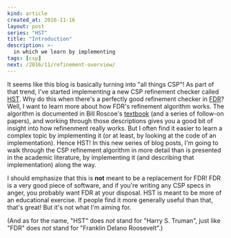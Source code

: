```yaml
---
kind: article
created_at: 2016-11-16
layout: post
series: "HST"
title: "Introduction"
description: >-
  in which we learn by implementing
tags: [csp]
next: /2016/11/refinement-overview/
---
```


It seems like this blog is basically turning into "all things CSP"!  As part of
that trend, I've started implementing a new CSP refinement checker called
[HST][].  Why do this when there's a perfectly good refinement checker in
[FDR][]?  Well, I want to learn more about how FDR's refinement algorithm works.
The algorithm is documented in Bill Roscoe's [textbook][] (and a series of
follow-on papers), and working through those descriptions gives you a good bit
of insight into how refinenment really works.  But I often find it easier to
learn a complex topic by implementing it (or at least, by looking at the code of
an implementation).  Hence HST!  In this new series of blog posts, I'm going to
walk through the CSP refinement algorithm in more detail than is presented in
the academic literature, by implementing it (and describing that implementation)
along the way.

I should emphasize that this is **not** meant to be a replacement for FDR!  FDR
is a very good piece of software, and if you're writing any CSP specs in anger,
you probably want FDR at your disposal.  HST is meant to be more of an
educational exercise.  If people find it more generally useful than that, that's
great!  But it's not what I'm aiming for.

[textbook]: https://www.cs.ox.ac.uk/bill.roscoe/publications/68b.pdf
[FDR]: http://www.cs.ox.ac.uk/projects/fdr/
[HST]: https://github.com/hst/hst/

(And as for the name, "HST" does *not* stand for "Harry S. Truman", just like
"FDR" does *not* stand for "Franklin Delano Roosevelt".)
